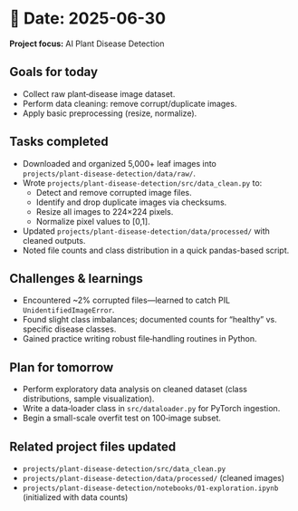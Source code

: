 # 📅 Date: 2025-06-30

**Project focus:** AI Plant Disease Detection

## Goals for today
- Collect raw plant‐disease image dataset.
- Perform data cleaning: remove corrupt/duplicate images.
- Apply basic preprocessing (resize, normalize).

## Tasks completed
- Downloaded and organized 5,000+ leaf images into  
  `projects/plant-disease-detection/data/raw/`.
- Wrote `projects/plant-disease-detection/src/data_clean.py` to:
  - Detect and remove corrupted image files.
  - Identify and drop duplicate images via checksums.
  - Resize all images to 224×224 pixels.
  - Normalize pixel values to [0,1].
- Updated `projects/plant-disease-detection/data/processed/` with cleaned outputs.
- Noted file counts and class distribution in a quick pandas-based script.

## Challenges & learnings
- Encountered ~2% corrupted files—learned to catch PIL `UnidentifiedImageError`.
- Found slight class imbalances; documented counts for “healthy” vs. specific disease classes.
- Gained practice writing robust file‐handling routines in Python.

## Plan for tomorrow
- Perform exploratory data analysis on cleaned dataset (class distributions, sample visualization).
- Write a data‐loader class in `src/dataloader.py` for PyTorch ingestion.
- Begin a small-scale overfit test on 100‐image subset.

## Related project files updated
- `projects/plant-disease-detection/src/data_clean.py`  
- `projects/plant-disease-detection/data/processed/` (cleaned images)  
- `projects/plant-disease-detection/notebooks/01-exploration.ipynb` (initialized with data counts)  
